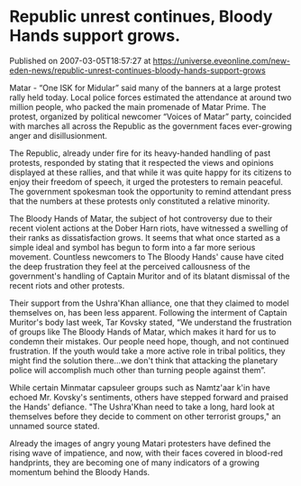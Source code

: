 # Republic unrest continues, Bloody Hands support grows.
Published on 2007-03-05T18:57:27 at https://universe.eveonline.com/new-eden-news/republic-unrest-continues-bloody-hands-support-grows

Matar - “One ISK for Midular” said many of the banners at a large protest rally held today. Local police forces estimated the attendance at around two million people, who packed the main promenade of Matar Prime. The protest, organized by political newcomer “Voices of Matar” party, coincided with marches all across the Republic as the government faces ever-growing anger and disillusionment.  
  
The Republic, already under fire for its heavy-handed handling of past protests, responded by stating that it respected the views and opinions displayed at these rallies, and that while it was quite happy for its citizens to enjoy their freedom of speech, it urged the protesters to remain peaceful. The government spokesman took the opportunity to remind attendant press that the numbers at these protests only constituted a relative minority.  
  
The Bloody Hands of Matar, the subject of hot controversy due to their recent violent actions at the Dober Harn riots, have witnessed a swelling of their ranks as dissatisfaction grows. It seems that what once started as a simple ideal and symbol has begun to form into a far more serious movement. Countless newcomers to The Bloody Hands' cause have cited the deep frustration they feel at the perceived callousness of the government's handling of Captain Muritor and of its blatant dismissal of the recent riots and other protests.  
  
Their support from the Ushra'Khan alliance, one that they claimed to model themselves on, has been less apparent. Following the interment of Captain Muritor's body last week, Tar Kovsky stated, “We understand the frustration of groups like The Bloody Hands of Matar, which makes it hard for us to condemn their mistakes. Our people need hope, though, and not continued frustration. If the youth would take a more active role in tribal politics, they might find the solution there…we don't think that attacking the planetary police will accomplish much other than turning people against them”.  
  
While certain Minmatar capsuleer groups such as Namtz'aar k'in have echoed Mr. Kovsky's sentiments, others have stepped forward and praised the Hands' defiance. "The Ushra'Khan need to take a long, hard look at themselves before they decide to comment on other terrorist groups," an unnamed source stated.  
  
Already the images of angry young Matari protesters have defined the rising wave of impatience, and now, with their faces covered in blood-red handprints, they are becoming one of many indicators of a growing momentum behind the Bloody Hands.
